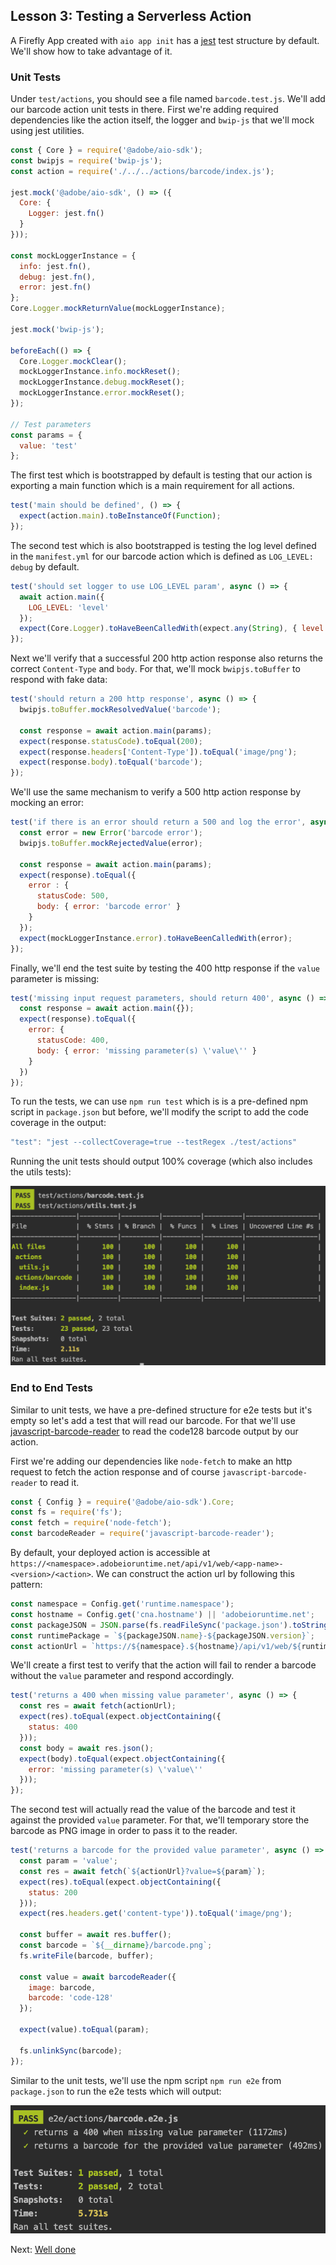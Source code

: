 ## Lesson 3: Testing a Serverless Action

A Firefly App created with `aio app init` has a [jest](https://jestjs.io/) test structure by default. We'll show how to take advantage of it.

### Unit Tests

Under `test/actions`, you should see a file named `barcode.test.js`. We'll add our barcode action unit tests in there.
First we're adding required dependencies like the action itself, the logger and `bwip-js` that we'll mock using jest utilities.   

```javascript
const { Core } = require('@adobe/aio-sdk');
const bwipjs = require('bwip-js');
const action = require('./../../actions/barcode/index.js');

jest.mock('@adobe/aio-sdk', () => ({
  Core: {
    Logger: jest.fn()
  }
}));

const mockLoggerInstance = {
  info: jest.fn(),
  debug: jest.fn(),
  error: jest.fn()
};
Core.Logger.mockReturnValue(mockLoggerInstance);

jest.mock('bwip-js');

beforeEach(() => {
  Core.Logger.mockClear();
  mockLoggerInstance.info.mockReset();
  mockLoggerInstance.debug.mockReset();
  mockLoggerInstance.error.mockReset();
});

// Test parameters
const params = {
  value: 'test'
};
```

The first test which is bootstrapped by default is testing that our action is exporting a main function which is a main requirement for all actions.

```javascript
test('main should be defined', () => {
  expect(action.main).toBeInstanceOf(Function);
});
```

The second test which is also bootstrapped is testing the log level defined in the `manifest.yml` for our barcode action which is defined as `LOG_LEVEL: debug` by default.

```javascript
test('should set logger to use LOG_LEVEL param', async () => {
  await action.main({
    LOG_LEVEL: 'level'
  });
  expect(Core.Logger).toHaveBeenCalledWith(expect.any(String), { level: 'level' });
});
```

Next we'll verify that a successful 200 http action response also returns the correct `Content-Type` and `body`.
For that, we'll mock `bwipjs.toBuffer` to respond with fake data:   

```javascript
test('should return a 200 http response', async () => {
  bwipjs.toBuffer.mockResolvedValue('barcode');
    
  const response = await action.main(params);
  expect(response.statusCode).toEqual(200);
  expect(response.headers['Content-Type']).toEqual('image/png');
  expect(response.body).toEqual('barcode');
});
```   

We'll use the same mechanism to verify a 500 http action response by mocking an error: 

```javascript
test('if there is an error should return a 500 and log the error', async () => {
  const error = new Error('barcode error');
  bwipjs.toBuffer.mockRejectedValue(error);
    
  const response = await action.main(params);
  expect(response).toEqual({
    error : {
      statusCode: 500,
      body: { error: 'barcode error' }
    }
  });
  expect(mockLoggerInstance.error).toHaveBeenCalledWith(error);
});
```

Finally, we'll end the test suite by testing the 400 http response if the `value` parameter is missing:

```javascript
test('missing input request parameters, should return 400', async () => {
  const response = await action.main({});
  expect(response).toEqual({
    error: {
      statusCode: 400,
      body: { error: 'missing parameter(s) \'value\'' }
    }
  })
});
```

To run the tests, we can use `npm run test` which is is a pre-defined npm script in `package.json` but before, we'll modify the script to add the code coverage in the output:

```javascript
"test": "jest --collectCoverage=true --testRegex ./test/actions"
``` 

Running the unit tests should output 100% coverage (which also includes the utils tests): 

![unit-tests](assets/unit-tests.png) 

### End to End Tests

Similar to unit tests, we have a pre-defined structure for e2e tests but it's empty so let's add a test that will read our barcode.
For that we'll use [javascript-barcode-reader](https://www.npmjs.com/package/javascript-barcode-reader/) to read the code128 barcode output by our action. 

First we're adding our dependencies like `node-fetch` to make an http request to fetch the action response and of course `javascript-barcode-reader` to read it.

```javascript
const { Config } = require('@adobe/aio-sdk').Core;
const fs = require('fs');
const fetch = require('node-fetch');
const barcodeReader = require('javascript-barcode-reader');
``` 

By default, your deployed action is accessible at `https://<namespace>.adobeioruntime.net/api/v1/web/<app-name>-<version>/<action>`. 
We can construct the action url by following this pattern:

```javascript
const namespace = Config.get('runtime.namespace');
const hostname = Config.get('cna.hostname') || 'adobeioruntime.net';
const packageJSON = JSON.parse(fs.readFileSync('package.json').toString());
const runtimePackage = `${packageJSON.name}-${packageJSON.version}`;
const actionUrl = `https://${namespace}.${hostname}/api/v1/web/${runtimePackage}/barcode`;
```  

We'll create a first test to verify that the action will fail to render a barcode without the `value` parameter and respond accordingly. 

```javascript
test('returns a 400 when missing value parameter', async () => {
  const res = await fetch(actionUrl);
  expect(res).toEqual(expect.objectContaining({
    status: 400
  }));
  const body = await res.json();
  expect(body).toEqual(expect.objectContaining({
    error: 'missing parameter(s) \'value\''
  }));
});
```   

The second test will actually read the value of the barcode and test it against the provided `value` parameter.
For that, we'll temporary store the barcode as PNG image in order to pass it to the reader.    

```javascript
test('returns a barcode for the provided value parameter', async () => {
  const param = 'value';
  const res = await fetch(`${actionUrl}?value=${param}`);
  expect(res).toEqual(expect.objectContaining({
    status: 200
  }));
  expect(res.headers.get('content-type')).toEqual('image/png');
  
  const buffer = await res.buffer();
  const barcode = `${__dirname}/barcode.png`;
  fs.writeFile(barcode, buffer);
  
  const value = await barcodeReader({
    image: barcode,
    barcode: 'code-128'
  });
  
  expect(value).toEqual(param);
  
  fs.unlinkSync(barcode);
});
```

Similar to the unit tests, we'll use the npm script `npm run e2e` from `package.json` to run the e2e tests which will output:

![e2e-tests](assets/e2e-tests.png)

Next: [Well done](/lessons/welldone.md)

  

 